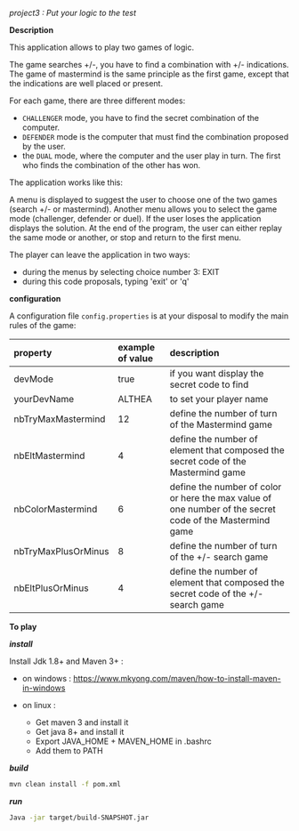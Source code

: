 *project3 : Put your logic to the test*

**Description**

This application allows to play two games of logic.

The game searches +/-, you have to find a combination with +/- indications.
The game of mastermind is the same principle as the first game, except that the indications are well placed or present.

For each game, there are three different modes:
  - `CHALLENGER` mode, you have to find the secret combination of the computer.
  - `DEFENDER` mode is the computer that must find the combination proposed by the user.
  - the `DUAL` mode, where the computer and the user play in turn. The first who finds the combination of the other has won.
  
The application works like this:

A menu is displayed to suggest the user to choose one of the two games (search +/- or mastermind). Another menu allows you to select the game mode (challenger, defender or duel). If the user loses the application displays the solution. At the end of the program, the user can either replay the same mode or another, or stop and return to the first menu. 


The player can leave the application in two ways:
 - during the menus by selecting choice number 3: EXIT
 - during this code proposals, typing 'exit' or 'q'

**configuration**

A configuration file `config.properties` is at your disposal to modify the main rules of the game:

| property              | example of value     | description |
|:----------------------|:---------------------|:-------------------------|
| devMode               | true | if you want display the secret code to find |
| yourDevName           | ALTHEA   | to set your player name  |
| nbTryMaxMastermind    | 12  | define the number of turn of the Mastermind game  |
| nbEltMastermind       | 4  | define the number of element that composed the secret code of the Mastermind game  |
| nbColorMastermind     | 6  | define the number of color or here the max value of one number of the secret code of the Mastermind game  |
| nbTryMaxPlusOrMinus   | 8  | define the number of turn of the +/- search game   |
| nbEltPlusOrMinus      | 4  | define the number of element that composed the secret code of the +/- search game |


**To play**

***install***

Install Jdk 1.8+ and Maven 3+ :

 - on windows :
    https://www.mkyong.com/maven/how-to-install-maven-in-windows
 

 - on linux :
    - Get maven 3 and install it
    - Get java 8+ and install it
    - Export JAVA_HOME + MAVEN_HOME in .bashrc
    - Add them to PATH

***build***
```sh
mvn clean install -f pom.xml
```

***run***
```sh 
Java -jar target/build-SNAPSHOT.jar
```

